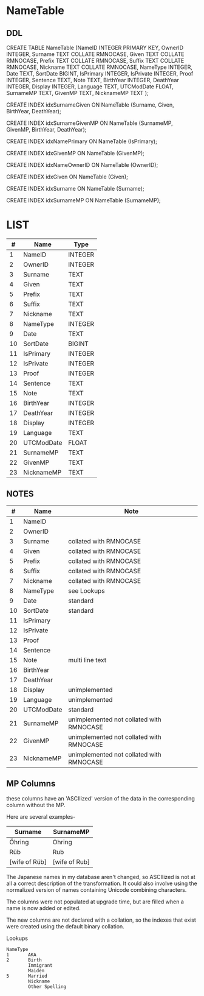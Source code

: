 # NameTable

## DDL

CREATE TABLE NameTable (NameID INTEGER PRIMARY KEY, OwnerID INTEGER, Surname TEXT COLLATE RMNOCASE, Given TEXT COLLATE RMNOCASE, Prefix TEXT COLLATE RMNOCASE, Suffix TEXT COLLATE RMNOCASE, Nickname TEXT COLLATE RMNOCASE, NameType INTEGER, Date TEXT, SortDate BIGINT, IsPrimary INTEGER, IsPrivate INTEGER, Proof INTEGER, Sentence TEXT, Note TEXT, BirthYear INTEGER, DeathYear INTEGER, Display INTEGER, Language TEXT, UTCModDate FLOAT, SurnameMP TEXT, GivenMP TEXT, NicknameMP TEXT );

CREATE INDEX idxSurnameGiven ON NameTable (Surname, Given, BirthYear, DeathYear);

CREATE INDEX idxSurnameGivenMP ON NameTable (SurnameMP, GivenMP, BirthYear, DeathYear);

CREATE INDEX idxNamePrimary ON NameTable (IsPrimary);

CREATE INDEX idxGivenMP ON NameTable (GivenMP);

CREATE INDEX idxNameOwnerID ON NameTable (OwnerID);

CREATE INDEX idxGiven ON NameTable (Given);

CREATE INDEX idxSurname ON NameTable (Surname);

CREATE INDEX idxSurnameMP ON NameTable (SurnameMP);

# LIST

|#  | Name          | Type      |
|---|---------------|-----------|
1	| NameID		| INTEGER
2	| OwnerID		| INTEGER
3	| Surname		| TEXT
4	| Given			| TEXT
5	| Prefix		| TEXT
6	| Suffix		| TEXT
7	| Nickname		| TEXT
8	| NameType		| INTEGER
9	| Date			| TEXT
10	| SortDate		| BIGINT
11	| IsPrimary		| INTEGER
12	| IsPrivate		| INTEGER
13	| Proof			| INTEGER
14	| Sentence		| TEXT
15	| Note			| TEXT
16	| BirthYear		| INTEGER
17	| DeathYear		| INTEGER
18	| Display		| INTEGER
19	| Language		| TEXT
20	| UTCModDate	| FLOAT
21	| SurnameMP		| TEXT
22	| GivenMP		| TEXT
23	| NicknameMP	| TEXT

## NOTES

|#  | Name          | Note      |
|---|---------------|-----------|
1	| NameID		| 
2	| OwnerID		| 
3	| Surname		| 		collated with RMNOCASE
4	| Given			| 		collated with RMNOCASE
5	| Prefix		| 		collated with RMNOCASE
6	| Suffix		| 		collated with RMNOCASE
7	| Nickname		| 		collated with RMNOCASE
8	| NameType		| see Lookups
9	| Date			| standard
10	| SortDate		| standard
11	| IsPrimary		| 
12	| IsPrivate		| 
13	| Proof			| 
14	| Sentence		| 
15	| Note			| multi line text
16	| BirthYear		| 
17	| DeathYear		| 
18	| Display		| unimplemented
19	| Language		| unimplemented
20	| UTCModDate	| standard
21	| SurnameMP		| unimplemented		not collated with RMNOCASE
22	| GivenMP		| unimplemented		not collated with RMNOCASE
23	| NicknameMP	| unimplemented		not collated with RMNOCASE

## MP Columns
these columns have an 'ASCIIized' version of the data in the corresponding column without the MP.

Here are several examples-

|Surname        |SurnameMP        |
|---------------|-----------------|
|Öhring         |   Ohring
|Rüb            |  Rub
|\[wife of Rüb] |  \[wife of Rub]

The Japanese names in my database aren't changed, so ASCIIized is not at 
all a correct description of the transformation. It could also involve using the normalized version of names containing Unicode combining characters.

The columns were not populated at upgrade time, but are filled when a name 
is now added or edited.

The new columns are not declared with a collation, so the indexes that exist were created using the default binary collation.


Lookups

    NameType
    1		AKA
    2		Birth
    		Immigrant
    		Maiden
    5		Married
    		Nickname
    		Other Spelling
    		



